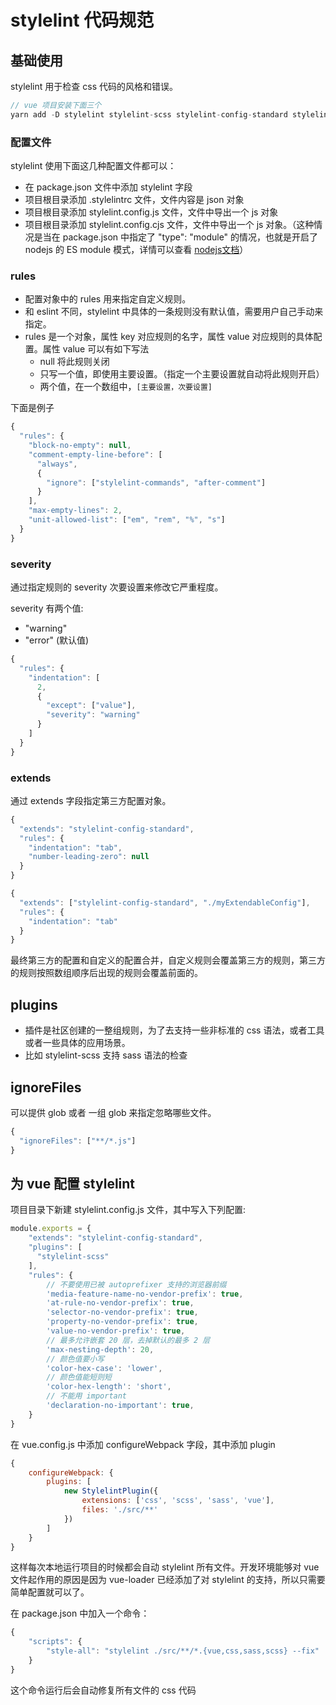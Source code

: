 # stylelint 代码规范

## 基础使用

stylelint 用于检查 css 代码的风格和错误。

```js
// vue 项目安装下面三个
yarn add -D stylelint stylelint-scss stylelint-config-standard stylelint-webpack-plugin
```

### 配置文件

stylelint 使用下面这几种配置文件都可以：

* 在 package.json 文件中添加 stylelint 字段
* 项目根目录添加 .stylelintrc 文件，文件内容是 json 对象
* 项目根目录添加 stylelint.config.js 文件，文件中导出一个 js 对象
* 项目根目录添加 stylelint.config.cjs 文件，文件中导出一个 js 对象。（这种情况是当在 package.json 中指定了 "type": "module" 的情况，也就是开启了 nodejs 的 ES module 模式，详情可以查看 [nodejs文档](https://nodejs.org/dist/latest-v14.x/docs/api/packages.html#packages_determining_module_system)）

### rules

* 配置对象中的 rules 用来指定自定义规则。
* 和 eslint 不同，stylelint 中具体的一条规则没有默认值，需要用户自己手动来指定。
* rules 是一个对象，属性 key 对应规则的名字，属性 value 对应规则的具体配置。属性 value 可以有如下写法
    * null 将此规则关闭
    * 只写一个值，即使用主要设置。（指定一个主要设置就自动将此规则开启）
    * 两个值，在一个数组中，`[主要设置，次要设置]`

下面是例子

```js
{
  "rules": {
    "block-no-empty": null,
    "comment-empty-line-before": [
      "always",
      {
        "ignore": ["stylelint-commands", "after-comment"]
      }
    ],
    "max-empty-lines": 2,
    "unit-allowed-list": ["em", "rem", "%", "s"]
  }
}
```

### severity

通过指定规则的 severity 次要设置来修改它严重程度。

severity 有两个值:

* "warning"
* "error" (默认值)

```js
{
  "rules": {
    "indentation": [
      2,
      {
        "except": ["value"],
        "severity": "warning"
      }
    ]
  }
}
```

### extends

通过 extends 字段指定第三方配置对象。

```js
{
  "extends": "stylelint-config-standard",
  "rules": {
    "indentation": "tab",
    "number-leading-zero": null
  }
}

{
  "extends": ["stylelint-config-standard", "./myExtendableConfig"],
  "rules": {
    "indentation": "tab"
  }
}
```

最终第三方的配置和自定义的配置合并，自定义规则会覆盖第三方的规则，第三方的规则按照数组顺序后出现的规则会覆盖前面的。

## plugins

* 插件是社区创建的一整组规则，为了去支持一些非标准的 css 语法，或者工具或者一些具体的应用场景。
* 比如 stylelint-scss 支持 sass 语法的检查

## ignoreFiles

可以提供 glob 或者 一组 glob 来指定忽略哪些文件。

```js
{
  "ignoreFiles": ["**/*.js"]
}
```

## 为 vue 配置 stylelint

项目目录下新建 stylelint.config.js 文件，其中写入下列配置:

```js
module.exports = {
    "extends": "stylelint-config-standard",
    "plugins": [
      "stylelint-scss"
    ],
    "rules": {
        // 不要使用已被 autoprefixer 支持的浏览器前缀
        'media-feature-name-no-vendor-prefix': true,
        'at-rule-no-vendor-prefix': true,
        'selector-no-vendor-prefix': true,
        'property-no-vendor-prefix': true,
        'value-no-vendor-prefix': true,
        // 最多允许嵌套 20 层，去掉默认的最多 2 层
        'max-nesting-depth': 20,
        // 颜色值要小写
        'color-hex-case': 'lower',
        // 颜色值能短则短
        'color-hex-length': 'short',
        // 不能用 important
        'declaration-no-important': true,
    }
}

```

在 vue.config.js 中添加 configureWebpack 字段，其中添加 plugin

```js
{
    configureWebpack: {
        plugins: [
            new StylelintPlugin({
                extensions: ['css', 'scss', 'sass', 'vue'],
                files: './src/**'
            })
        ]
    }
}
```

这样每次本地运行项目的时候都会自动 stylelint 所有文件。开发环境能够对 vue 文件起作用的原因是因为 vue-loader 已经添加了对 stylelint 的支持，所以只需要简单配置就可以了。

在 package.json 中加入一个命令：

```js
{
    "scripts": {
        "style-all": "stylelint ./src/**/*.{vue,css,sass,scss} --fix"
    }
}
```

这个命令运行后会自动修复所有文件的 css 代码